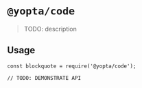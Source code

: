 # `@yopta/code`

> TODO: description

## Usage

```
const blockquote = require('@yopta/code');

// TODO: DEMONSTRATE API
```
